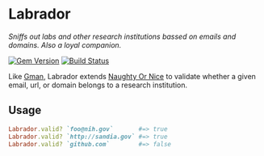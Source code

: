 # Labrador

*Sniffs out labs and other research institutions bassed on emails and domains. Also a loyal companion.*

[![Gem Version](https://badge.fury.io/rb/labrador.svg)](http://badge.fury.io/rb/labrador) [![Build Status](https://travis-ci.org/benbalter/labrador.svg)](https://travis-ci.org/benbalter/labrador)

Like [Gman](https://github.com/benbalter/gman), Labrador extends [Naughty Or Nice](https://github.com/benbalter/naughty_or_nice) to validate whether a given email, url, or domain belongs to a research institution.

## Usage

```ruby
Labrador.valid? `foo@nih.gov`       #=> true
Labrador.valid? `http://sandia.gov` #=> true
Labrador.valid? `github.com`        #=> false
```
